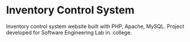 # Inventory Control System

Inventory control system website built with PHP, Apache, MySQL. Project developed for Software Engineering Lab in. college.
